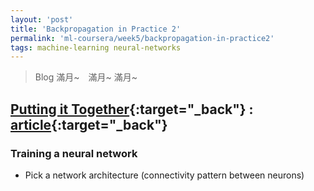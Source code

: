 ```yaml
---
layout: 'post'
title: 'Backpropagation in Practice 2'
permalink: 'ml-coursera/week5/backpropagation-in-practice2'
tags: machine-learning neural-networks
---
```


> Blog 滿月~　滿月~ 滿月~

## [Putting it Together](https://www.coursera.org/learn/machine-learning/lecture/Wh6s3/putting-it-together){:target="_back"} : [article](https://www.coursera.org/learn/machine-learning/supplement/Uskwd/putting-it-together){:target="_back"}


### Training a neural network
- Pick a network architecture (connectivity pattern between neurons)
